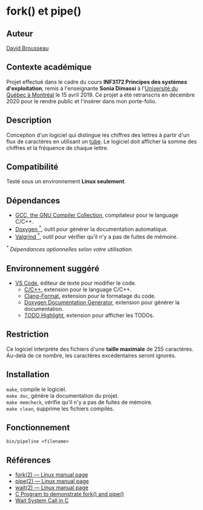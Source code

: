 # fork() et pipe()
## Auteur
[David Brousseau](mailto:dbrsseau@gmail.com)

## Contexte académique
Projet effectué dans le cadre du cours **INF3172 Principes des systèmes d'exploitation**, remis à l'enseignante **Sonia Dimassi** à l'[Université du Québec à Montréal](https://etudier.uqam.ca/) le 15 avril 2019. Ce projet a été retranscris en décembre 2020 pour le rendre public et l'insérer dans mon porte-folio.

## Description
Conception d'un logiciel qui distingue les chiffres des lettres à partir d'un flux de caractères en utilisant un [tube](https://fr.wikipedia.org/wiki/Tube_(shell)). Le logiciel doit afficher la somme des chiffres et la fréquence de chaque lettre.

## Compatibilité
Testé sous un environnement **Linux seulement**.

## Dépendances
- [GCC, the GNU Compiler Collection](https://gcc.gnu.org/), compilateur pour le language C/C++.
- [Doxygen <sup>*</sup>](https://www.doxygen.nl/index.html), outil pour générer la documentation automatique.
- [Valgrind <sup>*</sup>](https://www.valgrind.org/), outil pour vérifier qu'il n'y a pas de fuites de mémoire.

_<sup>*</sup> Dépendances optionnelles selon votre utilisation._

## Environnement suggéré
- [VS Code](https://code.visualstudio.com/), éditeur de texte pour modifier le code.
    - [C/C++](https://marketplace.visualstudio.com/items?itemName=ms-vscode.cpptools), extension pour le language C/C++.
    - [Clang-Format](https://marketplace.visualstudio.com/items?itemName=xaver.clang-format), extension pour le formatage du code.
    - [Doxygen Documentation Generator](https://marketplace.visualstudio.com/items?itemName=cschlosser.doxdocgen), extension pour générer la documentation.
    - [TODO Highlight](https://marketplace.visualstudio.com/items?itemName=wayou.vscode-todo-highlight), extension pour afficher les TODOs.

## Restriction
Ce logiciel interprète des fichiers d'une **taille maximale** de 255 caractères. Au-delà de ce nombre, les caractères excédentaires seront ignorés.

## Installation
`make`, compile le logiciel.<br>
`make doc`, génère la documentation du projet.<br>
`make memcheck`, vérifie qu'il n'y a pas de fuites de mémoire.<br>
`make clean`, supprime les fichiers compilés.

## Fonctionnement
```
bin/pipeline <filename>
```

## Références
- [fork(2) — Linux manual page](https://man7.org/linux/man-pages/man2/fork.2.html)
- [pipe(2) — Linux manual page](https://man7.org/linux/man-pages/man2/pipe.2.html)
- [wait(2) — Linux manual page](https://man7.org/linux/man-pages/man2/waitpid.2.html)
- [C Program to demonstrate fork() and pipe()](https://www.geeksforgeeks.org/c-program-demonstrate-fork-and-pipe/)
- [Wait System Call in C](https://www.geeksforgeeks.org/wait-system-call-c/)

